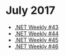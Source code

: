 # July 2017

+ [.NET Weekly #43](number-43.md)
+ [.NET Weekly #44](number-44.md)
+ [.NET Weekly #45](number-45.md)
+ [.NET Weekly #46](number-46.md)
